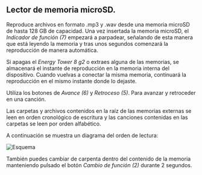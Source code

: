 ## Lector de memoria microSD.

Reproduce archivos en formato .mp3 y .wav   desde una memoria microSD de hasta 128 GB de capacidad. Una vez insertada la memoria microSD, el *Indicador de función (7)* empezará a parpadear, señalando de esta manera que está leyendo la memoria y tras unos segundos comenzará la reproducción de manera automática. 

Si apagas el *Energy Tower 8 g2* o extraes alguna de las memorias, se almacenará el instante de reproducción en la memoria interna del dispositivo. Cuando vuelvas a conectar la misma memoria, continuará la reproducción en el mismo instante donde lo dejaste.

Utiliza los botones de *Avance (6)* y *Retroceso (5)*. Para avanzar y retroceder en una canción. 

Las carpetas y archivos contenidos en la raíz de las memorias externas se leen en orden cronológico de escritura y las canciones contenidas en las carpetas se leen por orden alfabético.

A continuación se muestra un diagrama del orden de lectura:

   ![Esquema](http://static.energysistem.com/images/manuals/42260/5492cea8f11f3.jpg)

También puedes cambiar de carpenta dentro del contenido de la memoria manteniendo pulsado el botón *Cambio de función (2)* durante 2 segundos.


